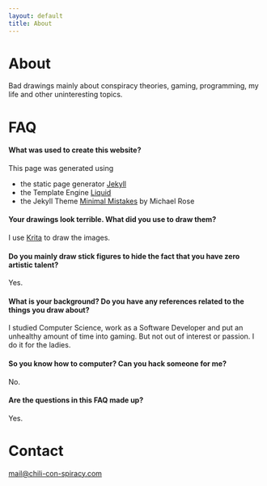 ```yaml
---
layout: default
title: About
---
```


# About
Bad drawings mainly about conspiracy theories, gaming, programming, my life and other uninteresting topics.

# FAQ

#### What was used to create this website?
This page was generated using 
- the static page generator [Jekyll](https://jekyllrb.com/) 
- the Template Engine [Liquid](https://github.com/Shopify/liquid/wiki)
- the Jekyll Theme [Minimal Mistakes](https://mmistakes.github.io/minimal-mistakes/) by Michael Rose


#### Your drawings look terrible. What did you use to draw them?
I use [Krita](https://krita.org/en) to draw the images.

#### Do you mainly draw stick figures to hide the fact that you have zero artistic talent?
Yes.

#### What is your background? Do you have any references related to the things you draw about?
I studied Computer Science, work as a Software Developer and put an unhealthy amount of time into gaming. But not out of interest or passion. I do it for the ladies.

#### So you know how to computer? Can you hack someone for me?
No.

#### Are the questions in this FAQ made up?
Yes.

# Contact
<a href="mailto:mail@chili-con-spiracy.com">
    mail@chili-con-spiracy.com
</a>